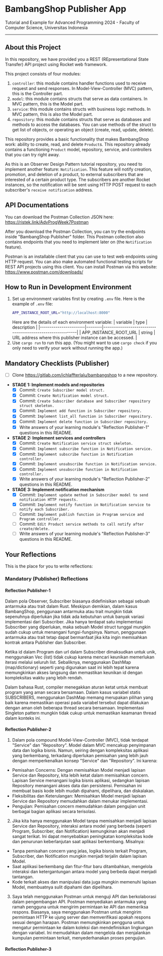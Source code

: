 # BambangShop Publisher App
Tutorial and Example for Advanced Programming 2024 - Faculty of Computer Science, Universitas Indonesia

---

## About this Project
In this repository, we have provided you a REST (REpresentational State Transfer) API project using Rocket web framework.

This project consists of four modules:
1.  `controller`: this module contains handler functions used to receive request and send responses.
    In Model-View-Controller (MVC) pattern, this is the Controller part.
2.  `model`: this module contains structs that serve as data containers.
    In MVC pattern, this is the Model part.
3.  `service`: this module contains structs with business logic methods.
    In MVC pattern, this is also the Model part.
4.  `repository`: this module contains structs that serve as databases and methods to access the databases.
    You can use methods of the struct to get list of objects, or operating an object (create, read, update, delete).

This repository provides a basic functionality that makes BambangShop work: ability to create, read, and delete `Product`s.
This repository already contains a functioning `Product` model, repository, service, and controllers that you can try right away.

As this is an Observer Design Pattern tutorial repository, you need to implement another feature: `Notification`.
This feature will notify creation, promotion, and deletion of a product, to external subscribers that are interested of a certain product type.
The subscribers are another Rocket instances, so the notification will be sent using HTTP POST request to each subscriber's `receive notification` address.

## API Documentations

You can download the Postman Collection JSON here: https://ristek.link/AdvProgWeek7Postman

After you download the Postman Collection, you can try the endpoints inside "BambangShop Publisher" folder.
This Postman collection also contains endpoints that you need to implement later on (the `Notification` feature).

Postman is an installable client that you can use to test web endpoints using HTTP request.
You can also make automated functional testing scripts for REST API projects using this client.
You can install Postman via this website: https://www.postman.com/downloads/

## How to Run in Development Environment
1.  Set up environment variables first by creating `.env` file.
    Here is the example of `.env` file:
    ```bash
    APP_INSTANCE_ROOT_URL="http://localhost:8000"
    ```
    Here are the details of each environment variable:
    | variable              | type   | description                                                |
    |-----------------------|--------|------------------------------------------------------------|
    | APP_INSTANCE_ROOT_URL | string | URL address where this publisher instance can be accessed. |
2.  Use `cargo run` to run this app.
    (You might want to use `cargo check` if you only need to verify your work without running the app.)

## Mandatory Checklists (Publisher)
-   [ ] Clone https://gitlab.com/ichlaffterlalu/bambangshop to a new repository.
-   **STAGE 1: Implement models and repositories**
    -   [x] Commit: `Create Subscriber model struct.`
    -   [x] Commit: `Create Notification model struct.`
    -   [x] Commit: `Create Subscriber database and Subscriber repository struct skeleton.`
    -   [x] Commit: `Implement add function in Subscriber repository.`
    -   [x] Commit: `Implement list_all function in Subscriber repository.`
    -   [x] Commit: `Implement delete function in Subscriber repository.`
    -   [x] Write answers of your learning module's "Reflection Publisher-1" questions in this README.
-   **STAGE 2: Implement services and controllers**
    -   [x] Commit: `Create Notification service struct skeleton.`
    -   [x] Commit: `Implement subscribe function in Notification service.`
    -   [x] Commit: `Implement subscribe function in Notification controller.`
    -   [x] Commit: `Implement unsubscribe function in Notification service.`
    -   [x] Commit: `Implement unsubscribe function in Notification controller.`
    -   [x] Write answers of your learning module's "Reflection Publisher-2" questions in this README.
-   **STAGE 3: Implement notification mechanism**
    -   [x] Commit: `Implement update method in Subscriber model to send notification HTTP requests.`
    -   [x] Commit: `Implement notify function in Notification service to notify each Subscriber.`
    -   [ ] Commit: `Implement publish function in Program service and Program controller.`
    -   [ ] Commit: `Edit Product service methods to call notify after create/delete.`
    -   [ ] Write answers of your learning module's "Reflection Publisher-3" questions in this README.

## Your Reflections
This is the place for you to write reflections:

### Mandatory (Publisher) Reflections

#### Reflection Publisher-1
Dalam pola Observer, Subscriber biasanya didefinisikan sebagai sebuah antarmuka atau trait dalam Rust. Meskipun demikian, dalam kasus BambangShop, penggunaan antarmuka atau trait mungkin tidak sepenuhnya diperlukan jika tidak ada kebutuhan untuk banyak variasi implementasi dari Subscriber. Jika hanya terdapat satu implementasi Subscriber yang diperlukan, maka sebuah Model struct tunggal mungkin sudah cukup untuk menangani fungsi-fungsinya. Namun, penggunaan antarmuka atau trait tetap dapat bermanfaat jika kita ingin memisahkan kontrak antara Publisher dan Subscriber.

Ketika id dalam Program dan url dalam Subscriber dimaksudkan untuk unik, menggunakan Vec (list) tidak cukup karena mencari keunikan memerlukan iterasi melalui seluruh list. Sebaliknya, menggunakan DashMap (map/dictionary) seperti yang digunakan saat ini lebih tepat karena memungkinkan akses langsung dan memastikan keunikan id dengan kompleksitas waktu yang lebih rendah.

Dalam bahasa Rust, compiler menegakkan aturan ketat untuk membuat program yang aman secara bersamaan. Dalam kasus variabel statis SUBSCRIBERS, menggunakan DashMap memang merupakan pilihan yang baik karena memastikan operasi pada variabel tersebut dapat dilakukan dengan aman oleh beberapa thread secara bersamaan. Implementasi Singleton pattern mungkin tidak cukup untuk memastikan keamanan thread dalam konteks ini.

#### Reflection Publisher-2
1. Dalam pola compound Model-View-Controller (MVC), tidak terdapat "Service" dan "Repository". Model dalam MVC mencakup penyimpanan data dan logika bisnis. Namun, seiring dengan kompleksitas aplikasi yang berkembang, terkadang diperlukan pemisahan yang lebih jauh dengan memperkenalkan konsep "Service" dan "Repository". Ini karena:

- Pemisahan Concerns: Dengan memisahkan Model menjadi lapisan Service dan Repository, kita lebih ketat dalam memisahkan concern. Lapisan Service menangani logika bisnis aplikasi, sedangkan lapisan Repository menangani akses data dan persistensi. Pemisahan ini membuat basis kode lebih mudah dipahami, dipelihara, dan diskalakan.
- Fleksibilitas dan Keterulangan: Memisahkan Model menjadi lapisan Service dan Repository memudahkan dalam menukar implementasi.
- Pengujian: Pemisahan concern memudahkan dalam pengujian unit berbagai bagian aplikasi secara terisolasi.

2. Jika kita hanya menggunakan Model tanpa memisahkan menjadi lapisan Service dan Repository, interaksi antara model yang berbeda (seperti Program, Subscriber, dan Notification) kemungkinan akan menjadi sangat terikat. Ini dapat menyebabkan peningkatan kompleksitas kode dan penurunan keberlanjutan saat aplikasi berkembang. Misalnya:

- Tanpa pemisahan concern yang jelas, logika bisnis terkait Program, Subscriber, dan Notification mungkin menjadi terjalin dalam lapisan Model.
- Saat aplikasi berkembang dan fitur-fitur baru ditambahkan, mengelola interaksi dan ketergantungan antara model yang berbeda dapat menjadi tantangan.
- Kode terkait akses dan manipulasi data juga mungkin memenuhi lapisan Model, membuatnya sulit dipahami dan dipelihara.

3. Saya telah menggunakan Postman untuk menguji API dan berkolaborasi dalam pengembangan API. Postman menyediakan antarmuka yang ramah pengguna untuk mengirim permintaan ke API dan memeriksa respons. Biasanya, saya menggunakan Postman untuk mengirim permintaan HTTP ke ujung server dan memverifikasi apakah respons sesuai dengan harapan. Postman memungkinkan pengguna untuk mengatur permintaan ke dalam koleksi dan mendefinisikan lingkungan dengan variabel. Ini memudahkan dalam mengelola dan menjalankan kumpulan permintaan terkait, menyederhanakan proses pengujian.

#### Reflection Publisher-3
